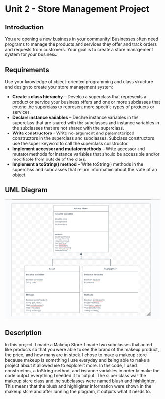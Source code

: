 # Unit 2 - Store Management Project

## Introduction

You are opening a new business in your community! Businesses often need programs to manage the products and services they offer and track orders and requests from customers. Your goal is to create a store management system for your business.

## Requirements

Use your knowledge of object-oriented programming and class structure and design to create your store management system:
- **Create a class hierarchy** – Develop a superclass that represents a product or service your business offers and one or more subclasses that extend the superclass to represent more specific types of products or services.
- **Declare instance variables** – Declare instance variables in the superclass that are shared with the subclasses and instance variables in the subclasses that are not shared with the superclass.
- **Write constructors** – Write no-argument and parameterized constructors in the superclass and subclasses. Subclass constructors use the super keyword to call the superclass constructor.
- **Implement accessor and mutator methods** – Write accessor and mutator methods for instance variables that should be accessible and/or modifiable from outside of the class.
- **Implement a toString() method** – Write toString() methods in the superclass and subclasses that return information about the state of an object.

## UML Diagram

![UML Diagram](image.png)

## Description

In this project, I made a Makeup Store. I made two subclasses that acted like products so that you were able to see the brand of the makeup product, the price, and how many are in stock. I chose to make a makeup store because makeup is something I use everyday and being able to make a project about it allowed me to explore it more. In the code, I used constructors, a toString method, and instance variables in order to make the code output everything I needed it to output. The super class was the makeup store class and the subclasses were named blush and highlighter. This means that the blush and highlighter information were shown in the makeup store and after running the program, it outputs what it needs to. 